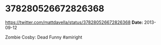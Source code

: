 # 378280526672826368
https://twitter.com/mattdavella/status/378280526672826368
**Date:** 2013-09-12

Zombie Cosby: Dead Funny #amiright

